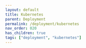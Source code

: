 ```yaml
---
layout: default
title: Kubernetes
parent: Deployment
permalink: /deployment/kubernetes
nav_order: 020
has_children: true
tags: ["deployment", "kubernetes"]
---
```

